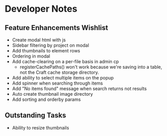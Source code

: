 # Developer Notes

## Feature Enhancements Wishlist

- Create modal html with js
- Sidebar filtering by project on modal
- Add thumbnails to element rows
- Ordering in modal
- Add cache-clearing on a per-file basis in admin cp
	- registerCachePaths() won't work because we're saving into a table, not the Craft cache storage directory.
- Add ability to select multiple items on the popup
- Add spinner when searching through items
- Add "No items found" message when search returns not results
- Auto create thumbnail image directory
- Add sorting and orderby params

## Outstanding Tasks

- Ability to resize thumbnails